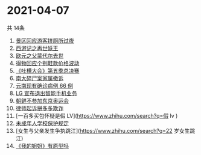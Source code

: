 # 2021-04-07
  共 14条

  <!-- BEGIN -->
  <!-- 最后更新时间:Wed Apr 07 2021 03:22:23 GMT+0000 (Coordinated Universal Time) -->
  1. [景区回应游客挤厕所过夜](https://www.zhihu.com/search?q=泰山)
1. [西游记之再世妖王](https://www.zhihu.com/search?q=西游记之再世妖王)
1. [欧元之父蒙代尔去世](https://www.zhihu.com/search?q=蒙代尔)
1. [得物回应个别鞋款价格波动](https://www.zhihu.com/search?q=得物)
1. [《吐槽大会》第五季总决赛](https://www.zhihu.com/search?q=吐槽大会)
1. [南大碎尸案家属撤诉](https://www.zhihu.com/search?q=南大碎尸案)
1. [云南现有确诊病例 66 例](https://www.zhihu.com/search?q=云南疫情)
1. [LG 宣布退出智能手机业务](https://www.zhihu.com/search?q=LG)
1. [朝鲜不参加东京奥运会](https://www.zhihu.com/search?q=东京奥运会)
1. [律师起诉拼多多欺诈](https://www.zhihu.com/search?q=拼多多)
1. [一百多买包怀疑是假 LV](https://www.zhihu.com/search?q=假 lv )
1. [未成年人学校保护规定](https://www.zhihu.com/search?q=未成年人学校保护规定)
1. [女生与父亲发生争执跳江](https://www.zhihu.com/search?q=22 岁女生跳江)
1. [《我的姐姐》有原型吗](https://www.zhihu.com/search?q=我的姐姐)
  <!-- END -->
  